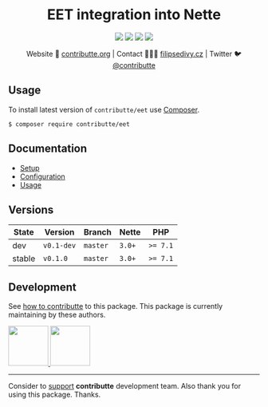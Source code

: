 <h1 align="center">EET integration into Nette</h1>

<p align="center">
  <a href="https://travis-ci.org/contributte/eet"><img src="https://img.shields.io/travis/contributte/eet.svg?style=flat-square"></a>
  <a href="https://coveralls.io/r/contributte/eet"><img src="https://img.shields.io/coveralls/contributte/eet.svg?style=flat-square"></a>
  <a href="https://packagist.org/packages/contributte/eet"><img src="https://img.shields.io/packagist/dm/contributte/eet.svg?style=flat-square"></a>
  <a href="https://packagist.org/packages/contributte/eet"><img src="https://img.shields.io/packagist/v/contributte/eet.svg?style=flat-square"></a>
</p>

<p align=center>
    Website 🚀 <a href="https://contributte.org">contributte.org</a> | Contact 👨🏻‍💻 <a href="https://filipsedivy.cz">filipsedivy.cz</a> | Twitter 🐦 <a href="https://twitter.com/contributte">@contributte</a>
</p>

## Usage

To install latest version of `contributte/eet` use [Composer](https://getcomposer.org).

```
$ composer require contributte/eet
```

## Documentation

- [Setup](.docs/README.md#setup)
- [Configuration](#configuration)
- [Usage](.docs/README.md#usage)

## Versions

| State  | Version    | Branch   | Nette  | PHP      |
|--------|------------|----------|--------|----------|
| dev    | `v0.1-dev` | `master` | `3.0+` | `>= 7.1` |
| stable | `v0.1.0`   | `master` | `3.0+` | `>= 7.1` |

## Development

See [how to contributte](https://contributte.org) to this package. This package is currently maintaining by these authors.

<a href="https://github.com/f3l1x">
    <img width="80" height="80" src="https://avatars2.githubusercontent.com/u/538058?v=3&s=80">
</a>
<a href="https://github.com/filipsedivy">
    <img width="80" height="80" src="https://avatars0.githubusercontent.com/u/5647591?s=80&v=4">
</a>


-----

Consider to [support](https://contributte.org/partners) **contributte** development team.
Also thank you for using this package. Thanks.
